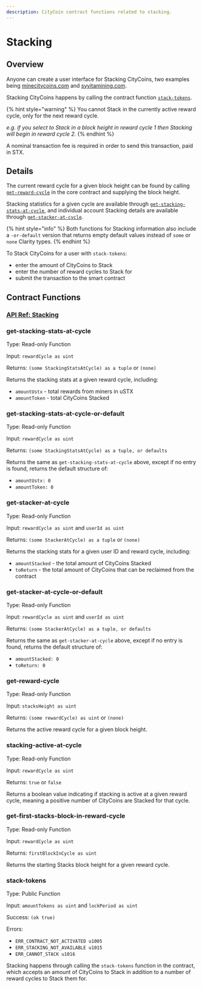 ```yaml
---
description: CityCoin contract functions related to stacking.
---
```


# Stacking

## Overview

Anyone can create a user interface for Stacking CityCoins, two examples being [minecitycoins.com](https://minecitycoins.com) and [syvitamining.com](https://syvitamining.com).

Stacking CityCoins happens by calling the contract function [`stack-tokens`](stacking.md#stack-tokens).

{% hint style="warning" %}
You cannot Stack in the currently active reward cycle, only for the next reward cycle.

_e.g. if you select to Stack in a block height in reward cycle 1 then Stacking will begin in reward cycle 2._
{% endhint %}

A nominal transaction fee is required in order to send this transaction, paid in STX.

## Details

The current reward cycle for a given block height can be found by calling [`get-reward-cycle`](stacking.md#get-reward-cycle) in the core contract and supplying the block height.

Stacking statistics for a given cycle are available through [`get-stacking-stats-at-cycle`](stacking.md#get-stacking-stats-at-cycle), and individual account Stacking details are available through [`get-stacker-at-cycle`](stacking.md#get-stacker-at-cycle).

{% hint style="info" %}
Both functions for Stacking information also include a `-or-default` version that returns empty default values instead of `some` or `none` Clarity types.
{% endhint %}

To Stack CityCoins for a user with `stack-tokens`:

* enter the amount of CityCoins to Stack
* enter the number of reward cycles to Stack for
* submit the transaction to the smart contract

## Contract Functions

### [API Ref: Stacking](https://api.citycoins.co/docs#tag/Stacking)

### get-stacking-stats-at-cycle

Type: Read-only Function

Input: `rewardCycle as uint`

Returns: `(some StackingStatsAtCycle) as a tuple` or `(none)`

Returns the stacking stats at a given reward cycle, including:

* `amountUstx` - total rewards from miners in uSTX
* `amountToken` - total CityCoins Stacked

### get-stacking-stats-at-cycle-or-default

Type: Read-only Function

Input: `rewardCycle as uint`

Returns: `(some StackingStatsAtCycle) as a tuple, or defaults`

Returns the same as `get-stacking-stats-at-cycle` above, except if no entry is found, returns the default structure of:

* `amountUstx: 0`
* `amountToken: 0`

### get-stacker-at-cycle

Type: Read-only Function

Input: `rewardCycle as uint` and `userId as uint`

Returns: `(some StackerAtCycle) as a tuple` or `(none)`

Returns the stacking stats for a given user ID and reward cycle, including:

* `amountStacked` - the total amount of CityCoins Stacked
* `toReturn` - the total amount of CityCoins that can be reclaimed from the contract

### get-stacker-at-cycle-or-default

Type: Read-only Function

Input: `rewardCycle as uint` and `userId as uint`

Returns: `(some StackerAtCycle) as a tuple, or defaults`

Returns the same as `get-stacker-at-cycle` above, except if no entry is found, returns the default structure of:

* `amountStacked: 0`
* `toReturn: 0`

### get-reward-cycle

Type: Read-only Function

Input: `stacksHeight as uint`

Returns: `(some rewardCycle) as uint` or `(none)`

Returns the active reward cycle for a given block height.

### stacking-active-at-cycle

Type: Read-only Function

Input: `rewardCycle as uint`

Returns: `true` or `false`

Returns a boolean value indicating if stacking is active at a given reward cycle, meaning a positive number of CityCoins are Stacked for that cycle.

### get-first-stacks-block-in-reward-cycle

Type: Read-only Function

Input: `rewardCycle as uint`

Returns: `firstBlockInCycle as uint`

Returns the starting Stacks block height for a given reward cycle.

### stack-tokens

Type: Public Function

Input: `amountTokens as uint` and `lockPeriod as uint`

Success: `(ok true)`

Errors:

* `ERR_CONTRACT_NOT_ACTIVATED u1005`
* `ERR_STACKING_NOT_AVAILABLE u1015`
* `ERR_CANNOT_STACK u1016`

Stacking happens through calling the `stack-tokens` function in the contract, which accepts an amount of CityCoins to Stack in addition to a number of reward cycles to Stack them for.
